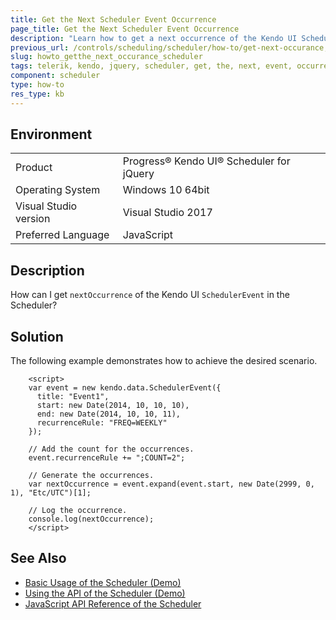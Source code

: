 ```yaml
---
title: Get the Next Scheduler Event Occurrence
page_title: Get the Next Scheduler Event Occurrence
description: "Learn how to get a next occurrence of the Kendo UI SchedulerEvent in the Kendo UI for jQuery Scheduler."
previous_url: /controls/scheduling/scheduler/how-to/get-next-occurance, /controls/scheduling/scheduler/how-to/get-next-occurrence, /controls/scheduling/scheduler/how-to/various/get-next-occurrence
slug: howto_getthe_next_occurance_scheduler
tags: telerik, kendo, jquery, scheduler, get, the, next, event, occurrence 
component: scheduler
type: how-to
res_type: kb
---
```


## Environment

<table>
 <tr>
  <td>Product</td>
  <td>Progress® Kendo UI® Scheduler for jQuery</td>
 </tr>
 <tr>
  <td>Operating System</td>
  <td>Windows 10 64bit</td>
 </tr>
 <tr>
  <td>Visual Studio version</td>
  <td>Visual Studio 2017</td>
 </tr>
 <tr>
  <td>Preferred Language</td>
  <td>JavaScript</td>
 </tr>
</table>

## Description

How can I get `nextOccurrence` of the Kendo UI `SchedulerEvent` in the Scheduler?

## Solution

The following example demonstrates how to achieve the desired scenario.

```dojo
    <script>
    var event = new kendo.data.SchedulerEvent({
      title: "Event1",
      start: new Date(2014, 10, 10, 10),
      end: new Date(2014, 10, 10, 11),
      recurrenceRule: "FREQ=WEEKLY"
    });

    // Add the count for the occurrences.
    event.recurrenceRule += ";COUNT=2";

    // Generate the occurrences.
    var nextOccurrence = event.expand(event.start, new Date(2999, 0, 1), "Etc/UTC")[1];

    // Log the occurrence.
    console.log(nextOccurrence);
    </script>
```

## See Also

* [Basic Usage of the Scheduler (Demo)](https://demos.telerik.com/kendo-ui/scheduler/index)
* [Using the API of the Scheduler (Demo)](https://demos.telerik.com/kendo-ui/scheduler/api)
* [JavaScript API Reference of the Scheduler](/api/javascript/ui/scheduler)
